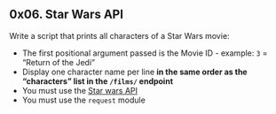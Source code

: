 
## 0x06. Star Wars API

Write a script that prints all characters of a Star Wars movie:

* The first positional argument passed is the Movie ID - example: `3` = “Return of the Jedi”
* Display one character name per line **in the same order as the “characters” list in the `/films/` endpoint**
* You must use the [Star wars API](https://alx-intranet.hbtn.io/rltoken/ds__tvEZ4DuMVv5VKkRUCA)
* You must use the `request` module

